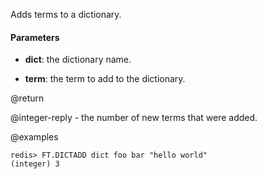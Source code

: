 Adds terms to a dictionary.

#### Parameters

* **dict**: the dictionary name.

* **term**: the term to add to the dictionary.

@return

@integer-reply - the number of new terms that were added.

@examples

```
redis> FT.DICTADD dict foo bar "hello world"
(integer) 3
```